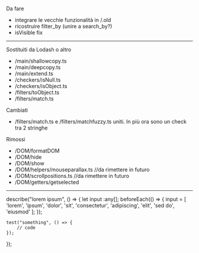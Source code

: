 Da fare
- integrare le vecchie funzionalità in /.old
- ricostruire filter_by (unire a search_by?)
- isVisible fix

---------------------------------------------------

Sostituiti da Lodash o altro
 - /main/shallowcopy.ts
 - /main/deepcopy.ts
 - /main/extend.ts
 - /checkers/isNull.ts
 - /checkers/isObject.ts
 - /filters/toObject.ts
 - /filters/match.ts

Cambiati
 - /filters/match.ts e /filters/matchfuzzy.ts uniti. In più ora sono un check tra 2 stringhe

Rimossi
 - /DOM/formatDOM
 - /DOM/hide
 - /DOM/show
 - /DOM/helpers/mouseparallax.ts	//da rimettere in futuro
 - /DOM/scrollpositions.ts			//da rimettere in futuro
 - /DOM/getters/getselected

---------------------------------------------------

describe("lorem ipsum", () => {
	let input :any[];
	beforeEach(() => {
		input = [
			'lorem',
			'ipsum',
			'dolor',
			'sit',
			'consectetur',
			'adipiscing',
			'elit',
			'sed do',
			'eiusmod'
		];
	});

	test("something", () => {
		// code
	});

});
